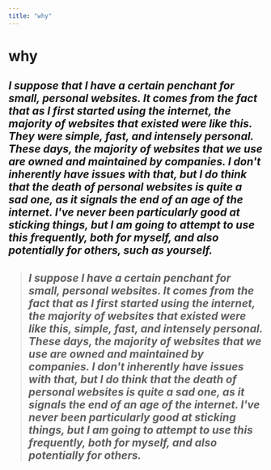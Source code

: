 ```yaml
---
title: "why" 
---
```

# why

## _I suppose that I have a certain penchant for small, personal websites. It comes from the fact that as I first started using the internet, the majority of websites that existed were like this. They were simple, fast, and intensely personal. These days, the majority of websites that we use are owned and maintained by companies. I don't inherently have issues with that, but I **do** think that the death of personal websites is quite a sad one, as it signals the end of an age of the internet. I've never been particularly good at sticking things, but I am going to attempt to use this frequently, both for myself, and also potentially for others, such as yourself._

> ## _I suppose I have a certain penchant for small, personal websites. It comes from the fact that as I first started using the internet, the majority of websites that existed were like this, simple, fast, and intensely personal. These days, the majority of websites that we use are owned and maintained by companies. I don't inherently have issues with that, but I **do** think that the death of personal websites is quite a sad one, as it signals the end of an age of the internet. I've never been particularly good at sticking things, but I am going to attempt to use this frequently, both for myself, and also potentially for others._
